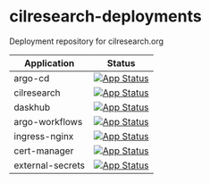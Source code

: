 # cilresearch-deployments
Deployment repository for cilresearch.org

| Application      | Status                                                                                                                                              |
|------------------|-----------------------------------------------------------------------------------------------------------------------------------------------------|
| argo-cd          | [![App Status](https://cd.cilresearch.org/api/badge?name=argo-cd&revision=true)](https://cd.cilresearch.org/applications/argo-cd)                   |
| cilresearch      | [![App Status](https://cd.cilresearch.org/api/badge?name=cilresearch&revision=true)](https://cd.cilresearch.org/applications/cilresearch)           |
| daskhub          | [![App Status](https://cd.cilresearch.org/api/badge?name=daskhub&revision=true)](https://cd.cilresearch.org/applications/daskhub)                   |
| argo-workflows   | [![App Status](https://cd.cilresearch.org/api/badge?name=argo-workflows&revision=true)](https://cd.cilresearch.org/applications/argo-workflows)     |
| ingress-nginx    | [![App Status](https://cd.cilresearch.org/api/badge?name=ingress-nginx&revision=true)](https://cd.cilresearch.org/applications/ingress-nginx)       |
| cert-manager     | [![App Status](https://cd.cilresearch.org/api/badge?name=cert-manager&revision=true)](https://cd.cilresearch.org/applications/cert-manager)         |
| external-secrets | [![App Status](https://cd.cilresearch.org/api/badge?name=external-secrets&revision=true)](https://cd.cilresearch.org/applications/external-secrets) |

